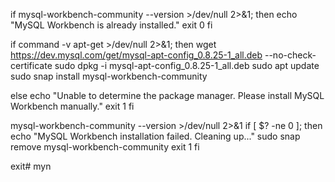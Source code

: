 if mysql-workbench-community --version >/dev/null 2>&1; then
   echo "MySQL Workbench is already installed."
   exit 0
fi

if command -v apt-get >/dev/null 2>&1; then
           wget https://dev.mysql.com/get/mysql-apt-config_0.8.25-1_all.deb --no-check-certificate
           sudo dpkg -i mysql-apt-config_0.8.25-1_all.deb
           sudo apt update
           sudo snap install mysql-workbench-community


else
    echo "Unable to determine the package manager. Please install MySQL Workbench manually."
    exit 1
fi

mysql-workbench-community --version >/dev/null 2>&1
if [ $? -ne 0 ]; then
    echo "MySQL Workbench installation failed. Cleaning up..."
    sudo snap remove mysql-workbench-community
    exit 1
fi

exit# myn
